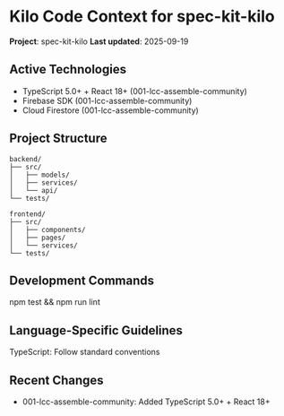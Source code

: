 # Kilo Code Context for spec-kit-kilo

**Project**: spec-kit-kilo
**Last updated**: 2025-09-19

## Active Technologies
- TypeScript 5.0+ + React 18+ (001-lcc-assemble-community)
- Firebase SDK (001-lcc-assemble-community)
- Cloud Firestore (001-lcc-assemble-community)

## Project Structure
```
backend/
├── src/
│   ├── models/
│   ├── services/
│   └── api/
└── tests/

frontend/
├── src/
│   ├── components/
│   ├── pages/
│   └── services/
└── tests/
```

## Development Commands
npm test && npm run lint

## Language-Specific Guidelines
TypeScript: Follow standard conventions

## Recent Changes
- 001-lcc-assemble-community: Added TypeScript 5.0+ + React 18+

<!-- MANUAL ADDITIONS START -->
<!-- Add any manual context or instructions here -->
<!-- MANUAL ADDITIONS END -->